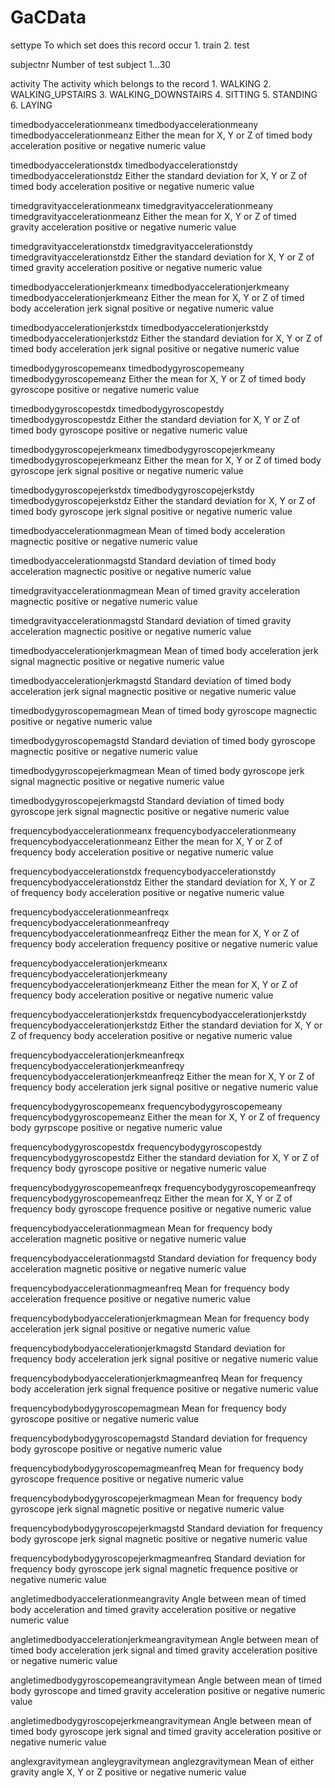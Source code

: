 GaCData
========================================================

settype
    To which set does this record occur
    1. train
    2. test

subjectnr
    Number of test subject
    1...30
    
activity
    The activity which belongs to the record
    1. WALKING
    2. WALKING_UPSTAIRS
    3. WALKING_DOWNSTAIRS
    4. SITTING
    5. STANDING
    6. LAYING

timedbodyaccelerationmeanx
timedbodyaccelerationmeany
timedbodyaccelerationmeanz
    Either the mean for X, Y or Z of timed body acceleration
    positive or negative numeric value

timedbodyaccelerationstdx
timedbodyaccelerationstdy
timedbodyaccelerationstdz
    Either the standard deviation for X, Y or Z of timed body acceleration
    positive or negative numeric value

timedgravityaccelerationmeanx
timedgravityaccelerationmeany
timedgravityaccelerationmeanz
    Either the mean for X, Y or Z of timed gravity acceleration
    positive or negative numeric value

timedgravityaccelerationstdx
timedgravityaccelerationstdy
timedgravityaccelerationstdz
    Either the standard deviation for X, Y or Z of timed gravity acceleration
    positive or negative numeric value
    
timedbodyaccelerationjerkmeanx
timedbodyaccelerationjerkmeany
timedbodyaccelerationjerkmeanz
    Either the mean for X, Y or Z of timed body acceleration jerk signal
    positive or negative numeric value

timedbodyaccelerationjerkstdx
timedbodyaccelerationjerkstdy
timedbodyaccelerationjerkstdz
    Either the standard deviation for X, Y or Z of timed body acceleration jerk signal
    positive or negative numeric value

timedbodygyroscopemeanx
timedbodygyroscopemeany
timedbodygyroscopemeanz
    Either the mean for X, Y or Z of timed body gyroscope
    positive or negative numeric value

timedbodygyroscopestdx
timedbodygyroscopestdy
timedbodygyroscopestdz
    Either the standard deviation for X, Y or Z of timed body gyroscope
    positive or negative numeric value

timedbodygyroscopejerkmeanx
timedbodygyroscopejerkmeany
timedbodygyroscopejerkmeanz
    Either the mean for X, Y or Z of timed body gyroscope jerk signal
    positive or negative numeric value

timedbodygyroscopejerkstdx
timedbodygyroscopejerkstdy
timedbodygyroscopejerkstdz
    Either the standard deviation for X, Y or Z of timed body gyroscope jerk signal
    positive or negative numeric value

timedbodyaccelerationmagmean
    Mean of timed body acceleration magnectic
    positive or negative numeric value

timedbodyaccelerationmagstd
    Standard deviation of timed body acceleration magnectic
    positive or negative numeric value

timedgravityaccelerationmagmean
    Mean of timed gravity acceleration magnectic
    positive or negative numeric value

timedgravityaccelerationmagstd
    Standard deviation of timed gravity acceleration magnectic
    positive or negative numeric value

timedbodyaccelerationjerkmagmean
    Mean of timed body acceleration jerk signal magnectic
    positive or negative numeric value

timedbodyaccelerationjerkmagstd
    Standard deviation of timed body acceleration jerk signal magnectic
    positive or negative numeric value

timedbodygyroscopemagmean
    Mean of timed body gyroscope magnectic
    positive or negative numeric value

timedbodygyroscopemagstd
    Standard deviation of timed body gyroscope magnectic
    positive or negative numeric value

timedbodygyroscopejerkmagmean
    Mean of timed body gyroscope jerk signal magnectic
    positive or negative numeric value

timedbodygyroscopejerkmagstd
    Standard deviation of timed body gyroscope jerk signal magnectic
    positive or negative numeric value

frequencybodyaccelerationmeanx
frequencybodyaccelerationmeany
frequencybodyaccelerationmeanz
    Either the mean for X, Y or Z of frequency body acceleration
    positive or negative numeric value

frequencybodyaccelerationstdx
frequencybodyaccelerationstdy
frequencybodyaccelerationstdz
    Either the standard deviation for X, Y or Z of frequency body acceleration
    positive or negative numeric value

frequencybodyaccelerationmeanfreqx
frequencybodyaccelerationmeanfreqy
frequencybodyaccelerationmeanfreqz
    Either the mean for X, Y or Z of frequency body acceleration frequency
    positive or negative numeric value

frequencybodyaccelerationjerkmeanx
frequencybodyaccelerationjerkmeany
frequencybodyaccelerationjerkmeanz
    Either the mean for X, Y or Z of frequency body acceleration
    positive or negative numeric value

frequencybodyaccelerationjerkstdx
frequencybodyaccelerationjerkstdy
frequencybodyaccelerationjerkstdz
    Either the standard deviation for X, Y or Z of frequency body acceleration
    positive or negative numeric value

frequencybodyaccelerationjerkmeanfreqx
frequencybodyaccelerationjerkmeanfreqy
frequencybodyaccelerationjerkmeanfreqz
    Either the mean for X, Y or Z of frequency body acceleration jerk signal
    positive or negative numeric value

frequencybodygyroscopemeanx
frequencybodygyroscopemeany
frequencybodygyroscopemeanz
    Either the mean for X, Y or Z of frequency body gyrpscope
    positive or negative numeric value

frequencybodygyroscopestdx
frequencybodygyroscopestdy
frequencybodygyroscopestdz
    Either the standard deviation for X, Y or Z of frequency body gyroscope
    positive or negative numeric value

frequencybodygyroscopemeanfreqx
frequencybodygyroscopemeanfreqy
frequencybodygyroscopemeanfreqz
    Either the mean for X, Y or Z of frequency body gyroscope frequence
    positive or negative numeric value

frequencybodyaccelerationmagmean
    Mean for frequency body acceleration magnetic
    positive or negative numeric value

frequencybodyaccelerationmagstd
    Standard deviation for frequency body acceleration magnetic
    positive or negative numeric value

frequencybodyaccelerationmagmeanfreq
    Mean for frequency body acceleration frequence
    positive or negative numeric value

frequencybodybodyaccelerationjerkmagmean
    Mean for frequency body acceleration jerk signal
    positive or negative numeric value

frequencybodybodyaccelerationjerkmagstd
    Standard deviation for frequency body acceleration jerk signal
    positive or negative numeric value

frequencybodybodyaccelerationjerkmagmeanfreq
    Mean for frequency body acceleration jerk signal frequence
    positive or negative numeric value

frequencybodybodygyroscopemagmean
    Mean for frequency body gyroscope
    positive or negative numeric value

frequencybodybodygyroscopemagstd
    Standard deviation for frequency body gyroscope
    positive or negative numeric value

frequencybodybodygyroscopemagmeanfreq
    Mean for frequency body gyroscope frequence
    positive or negative numeric value

frequencybodybodygyroscopejerkmagmean
    Mean for frequency body gyroscope jerk signal magnetic
    positive or negative numeric value

frequencybodybodygyroscopejerkmagstd
    Standard deviation for frequency body gyroscope jerk signal magnetic
    positive or negative numeric value

frequencybodybodygyroscopejerkmagmeanfreq
    Standard deviation for frequency body gyroscope jerk signal magnetic frequence
    positive or negative numeric value

angletimedbodyaccelerationmeangravity
    Angle between mean of timed body acceleration and timed gravity acceleration
    positive or negative numeric value

angletimedbodyaccelerationjerkmeangravitymean
    Angle between mean of timed body acceleration jerk signal and timed gravity acceleration
    positive or negative numeric value

angletimedbodygyroscopemeangravitymean
    Angle between mean of timed body gyroscope and timed gravity acceleration
    positive or negative numeric value

angletimedbodygyroscopejerkmeangravitymean
    Angle between mean of timed body gyroscope jerk signal and timed gravity acceleration
    positive or negative numeric value

anglexgravitymean
angleygravitymean
anglezgravitymean
    Mean of  either gravity angle X, Y or Z
    positive or negative numeric value